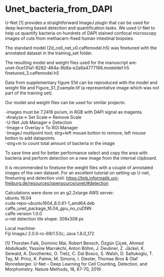 # Unet_bacteria_from_DAPI

U-Net [1] provides a straightforward ImageJ plugin that can be used for deep learning based detection and quantification tasks.
We used U-Net to help us quantify bacteria on hundrets of DAPI stained confocal microscopy images of cuts from methacarn-fixed human intestinal biopsies.

The standard model (2d_cell_net_v0.caffemodel.h5) was finetuned with the annotated dataset in the training_set folder.

The resulting model and weight files used for the manuscript are:\
unet-0ce131a1-8282-464a-9b8a-e2a6a4777166.modeldef.h5\
finetuned_3.caffemodel.h5

Data from supplementary figure S1d can be reproduced with the model and weight file and Figure_S1_Example.tif (a representative image which was not part of the training set).

Our model and weight files can be used for similar projects:

-images must be 7.2416 px/um, in RGB with DAPI signal as magenta.\
-Analyze-> Set Scale-> Remove Scale\
-U-Net Job Manager-> Detection\
-Image-> Overlay-> To ROI Manager\
-ImageJ multipoint tool; strg+left mouse botton to remove, left mouse botton to add datapoints\
-strg+m to count total amount of bacteria in the image

To save time and for better performance select and copy the area with bacteria and perform detection on a new image from the internal clipboard.

It is recommended to finetune the weight files with a couple of annotated images of the own dataset.
For an excellent tutorial on setting up U-net, finetuning and detection visit:
https://lmb.informatik.uni-freiburg.de/resources/opensource/unet/#detection

Calculations were done on an g2.2xlarge AWS server:\
ubuntu 16.04\
cuda-repo-ubuntu1604_8.0.61-1_amd64.deb\
caffe_unet_package_16.04_gpu_no_cuDNN\
caffe version 1.0.0\
u-net detection tile shape: 308x308 px

Local machine:\
Fiji ImageJ 2.0.0-rc-69/1.53c; Java 1.8.0_172

[1] Thorsten Falk, Dominic Mai, Robert Bensch, Özgün Çiçek, Ahmed Abdulkadir, Yassine Marrakchi, Anton Böhm, J. Deubner, Z. Jäckel, K. Seiwald, A. Dovzhenko, O. Tietz, C. Dal Bosco, S. Walsh, D. Saltukoglu, T. Tay, M. Prinz, K. Palme, M. Simons, I. Diester, Thomas Brox & Olaf Ronneberger. U-Net – Deep Learning for Cell Counting, Detection, and Morphometry. Nature Methods, 16, 67-70, 2019
